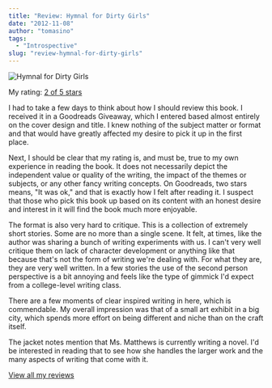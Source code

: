 ```yaml
---
title: "Review: Hymnal for Dirty Girls"
date: "2012-11-08"
author: "tomasino"
tags:
  - "Introspective"
slug: "review-hymnal-for-dirty-girls"
---
```


![Hymnal for Dirty Girls](//d.gr-assets.com/books/1344437918m/15805962.jpg)

My rating: [2 of 5 stars][]

I had to take a few days to think about how I should review this book. I
received it in a Goodreads Giveaway, which I entered based almost
entirely on the cover design and title. I knew nothing of the subject
matter or format and that would have greatly affected my desire to pick
it up in the first place.

Next, I should be clear that my rating is, and must be, true to my own
experience in reading the book. It does not necessarily depict the
independent value or quality of the writing, the impact of the themes or
subjects, or any other fancy writing concepts. On Goodreads, two stars
means, "It was ok," and that is exactly how I felt after reading it. I
suspect that those who pick this book up based on its content with an
honest desire and interest in it will find the book much more enjoyable.

The format is also very hard to critique. This is a collection of
extremely short stories. Some are no more than a single scene. It felt,
at times, like the author was sharing a bunch of writing experiments
with us. I can't very well critique them on lack of character
development or anything like that because that's not the form of writing
we're dealing with. For what they are, they are very well written. In a
few stories the use of the second person perspective is a bit annoying
and feels like the type of gimmick I'd expect from a college-level
writing class.

There are a few moments of clear inspired writing in here, which is
commendable. My overall impression was that of a small art exhibit in a
big city, which spends more effort on being different and niche than on
the craft itself.

The jacket notes mention that Ms. Matthews is currently writing a novel.
I'd be interested in reading that to see how she handles the larger work
and the many aspects of writing that come with it.

[View all my reviews][2 of 5 stars]

  [Rebekah Matthews]: //www.goodreads.com/author/show/5353324
  [2 of 5 stars]: //www.goodreads.com/review/show/413416501
